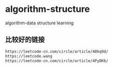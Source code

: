 # algorithm-structure
algorithm-data structure learning 

## 比较好的链接
```html
https://leetcode-cn.com/circle/article/48kq9d/
https://leetcode.wang
https://leetcode-cn.com/circle/article/4PyDK6/
```